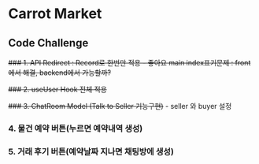 # Carrot Market

## Code Challenge

~~### 1. API Redirect : Record로 한번만 적용 - 좋아요 main index표기문제 : front에서 해결, backend에서 가능할까?~~

~~### 2. useUser Hook 전체 적용~~

~~### 3. ChatRoom Model (Talk to Seller 기능구현)~~ - seller 와 buyer 설정 

### 4. 물건 예약 버튼(누르면 예약내역 생성)

### 5. 거래 후기 버튼(예약날짜 지나면 채팅방에 생성)
